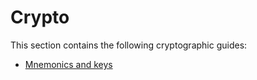 # Crypto

This section contains the following cryptographic guides:

* [Mnemonics and keys](mnemonics\_and\_keys.md)

